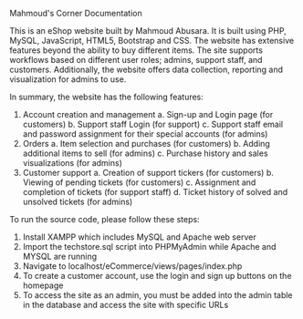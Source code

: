 Mahmoud's Corner Documentation

This is an eShop website built by Mahmoud Abusara. It is built using PHP, MySQL, JavaScript, HTML5, Bootstrap and CSS. The website has extensive features beyond the ability to buy different items. The site supports workflows based on different user roles; admins, support staff, and customers. Additionally, the website offers data collection, reporting and visualization for admins to use.

In summary, the website has the following features:

1. Account creation and management
    a. Sign-up and Login page (for customers)
    b. Support staff Login (for support)
    c. Support staff email and password assignment for their special accounts (for admins)
3. Orders
    a. Item selection and purchases (for customers)
    b. Adding additional items to sell (for admins)
    c. Purchase history and sales visualizations (for admins)
4. Customer support
    a. Creation of support tickers (for customers)
    b. Viewing of pending tickets (for customers)
    c. Assignment and completion of tickets (for support staff)
    d. Ticket history of solved and unsolved tickets (for admins)

To run the source code, please follow these steps:
1. Install XAMPP which includes MySQL and Apache web server
2. Import the techstore.sql script into PHPMyAdmin while Apache and MYSQL are running
3. Navigate to localhost/eCommerce/views/pages/index.php
4. To create a customer account, use the login and sign up buttons on the homepage
5. To access the site as an admin, you must be added into the admin table in the database and access the site with specific URLs
